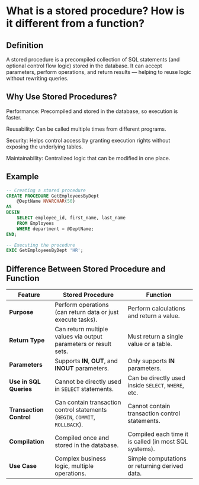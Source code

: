 # What is a stored procedure? How is it different from a function?

## Definition
A stored procedure is a precompiled collection of SQL statements (and optional control flow logic) stored in the database.
It can accept parameters, perform operations, and return results — helping to reuse logic without rewriting queries.

## Why Use Stored Procedures?
Performance: Precompiled and stored in the database, so execution is faster.

Reusability: Can be called multiple times from different programs.

Security: Helps control access by granting execution rights without exposing the underlying tables.

Maintainability: Centralized logic that can be modified in one place.

## Example
```sql
-- Creating a stored procedure
CREATE PROCEDURE GetEmployeesByDept
    @DeptName NVARCHAR(50)
AS
BEGIN
    SELECT employee_id, first_name, last_name
    FROM Employees
    WHERE department = @DeptName;
END;

-- Executing the procedure
EXEC GetEmployeesByDept 'HR';
```
## Difference Between Stored Procedure and Function

| **Feature**           | **Stored Procedure**                                                         | **Function**                                                |
|-----------------------|-------------------------------------------------------------------------------|--------------------------------------------------------------|
| **Purpose**           | Perform operations (can return data or just execute tasks).                  | Perform calculations and return a value.                    |
| **Return Type**       | Can return multiple values via output parameters or result sets.              | Must return a single value or a table.                       |
| **Parameters**        | Supports **IN**, **OUT**, and **INOUT** parameters.                           | Only supports **IN** parameters.                             |
| **Use in SQL Queries**| Cannot be directly used in `SELECT` statements.                               | Can be directly used inside `SELECT`, `WHERE`, etc.          |
| **Transaction Control**| Can contain transaction control statements (`BEGIN`, `COMMIT`, `ROLLBACK`).  | Cannot contain transaction control statements.               |
| **Compilation**       | Compiled once and stored in the database.                                     | Compiled each time it is called (in most SQL systems).        |
| **Use Case**          | Complex business logic, multiple operations.                                  | Simple computations or returning derived data.               |







